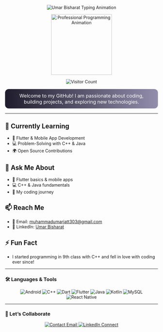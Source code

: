 <!-- Typing Animation Header -->
<p align="center">
  <img src="https://readme-typing-svg.herokuapp.com?font=Fira+Code&size=36&pause=1000&color=00ff99&center=true&width=600&lines=Umar+Bisharat;Software+Engineer+and+Developer;Flutter+and+C+++Enthusiast" alt="Umar Bisharat Typing Animation" />
</p>

<!-- Programming GIF -->
<p align="center">
  <img src="https://media.giphy.com/media/3o7TKU8RvQuomFfUUU/giphy.gif" width="200" alt="Professional Programming Animation" />
</p>

<!-- Visitor Badge -->
<p align="center">
  <img src="https://visitor-badge.laobi.icu/badge?page_id=umarbisharat.umarbisharat" alt="Visitor Count" />
</p>

<!-- Welcome Section -->
<p align="center" style="background: linear-gradient(to right, #1f1c2c, #928dab); padding:12px 20px; border-radius:12px; color:white; font-size:16px;">
  Welcome to my GitHub! I am passionate about coding, building projects, and exploring new technologies.
</p>

---

## 🌱 Currently Learning
- 📱 Flutter & Mobile App Development  
- 💻 Problem-Solving with C++ & Java  
- 🌍 Open Source Contributions

## 💬 Ask Me About
- 🚀 Flutter basics & mobile apps  
- 💻 C++ & Java fundamentals  
- 🎯 My coding journey

## 📫 Reach Me
- 📧 Email: [muhammadumarjatt303@gmail.com](mailto:muhammadumarjatt303@gmail.com)  
- 💼 LinkedIn: [Umar Bisharat](https://www.linkedin.com/in/umar-bisharat-973532333/)

## ⚡ Fun Fact
- I started programming in 9th class with C++ and fell in love with coding ever since!  

---

### 🛠 Languages & Tools
<p align="center">
  <img src="https://img.shields.io/badge/Android-3DDC84?style=for-the-badge&logo=android&logoColor=white" alt="Android" />
  <img src="https://img.shields.io/badge/C++-00599C?style=for-the-badge&logo=c%2B%2B&logoColor=white" alt="C++" />
  <img src="https://img.shields.io/badge/Dart-0175C2?style=for-the-badge&logo=dart&logoColor=white" alt="Dart" />
  <img src="https://img.shields.io/badge/Flutter-02569B?style=for-the-badge&logo=flutter&logoColor=white" alt="Flutter" />
  <img src="https://img.shields.io/badge/Java-007396?style=for-the-badge&logo=java&logoColor=white" alt="Java" />
  <img src="https://img.shields.io/badge/Kotlin-0095D5?style=for-the-badge&logo=kotlin&logoColor=white" alt="Kotlin" />
  <img src="https://img.shields.io/badge/MySQL-4479A1?style=for-the-badge&logo=mysql&logoColor=white" alt="MySQL" />
  <img src="https://img.shields.io/badge/React%20Native-20232A?style=for-the-badge&logo=react&logoColor=61DAFB" alt="React Native" />
</p>

---

### 🤝 Let’s Collaborate
<p align="center">
  <a href="mailto:muhammadumarjatt303@gmail.com" target="_blank">
    <img src="https://img.shields.io/badge/Contact-Email-blue?style=for-the-badge&logo=gmail&logoColor=white" alt="Contact Email" />
  </a>
  <a href="https://www.linkedin.com/in/umar-bisharat-973532333/" target="_blank">
    <img src="https://img.shields.io/badge/LinkedIn-Connect-blue?style=for-the-badge&logo=linkedin&logoColor=white" alt="LinkedIn Connect" />
  </a>
</p>

